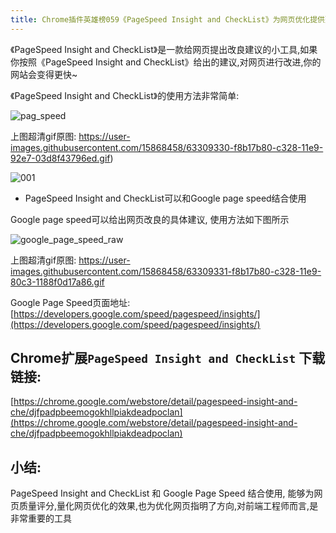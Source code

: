 ```yaml
---
title: Chrome插件英雄榜059《PageSpeed Insight and CheckList》为网页优化提供建议和量化指标
---
```

《PageSpeed Insight and CheckList》是一款给网页提出改良建议的小工具,如果你按照《PageSpeed Insight and CheckList》给出的建议,对网页进行改进,你的网站会变得更快~

《PageSpeed Insight and CheckList》的使用方法非常简单:


![pag_speed](https://www.v2fy.com/asset/059_page_speed_insight_and_check_list/63309328-f818e500-c328-11e9-8f1a-68fed13a4015.gif)

上图超清gif原图: https://user-images.githubusercontent.com/15868458/63309330-f8b17b80-c328-11e9-92e7-03d8f43796ed.gif)


![001](https://www.v2fy.com/asset/059_page_speed_insight_and_check_list/63309327-f7804e80-c328-11e9-8eab-9055db8a5d2c.png)



- PageSpeed Insight and CheckList可以和Google page speed结合使用


Google page speed可以给出网页改良的具体建议, 使用方法如下图所示

![google_page_speed_raw](https://www.v2fy.com/asset/059_page_speed_insight_and_check_list/63309329-f818e500-c328-11e9-9a15-b6de9981fd52.gif)

上图超清gif原图:  https://user-images.githubusercontent.com/15868458/63309331-f8b17b80-c328-11e9-80c3-1188f0d17a86.gif

Google Page Speed页面地址: [https://developers.google.com/speed/pagespeed/insights/](https://developers.google.com/speed/pagespeed/insights/)


## Chrome扩展`PageSpeed Insight and CheckList` 下载链接:


[https://chrome.google.com/webstore/detail/pagespeed-insight-and-che/djfpadpbeemogokhllpiakdeadpoclan](https://chrome.google.com/webstore/detail/pagespeed-insight-and-che/djfpadpbeemogokhllpiakdeadpoclan)


## 小结:

PageSpeed Insight and CheckList 和 Google Page Speed 结合使用, 能够为网页质量评分,量化网页优化的效果,也为优化网页指明了方向,对前端工程师而言,是非常重要的工具
